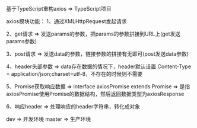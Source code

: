 基于TypeScript重构axios => TypeScript项目

axios模块功能：
1、通过XMLHttpRequest发起请求

2、get请求 => 发送params的参数，把params的参数拼接到URL上(get发送params参数)

3、post请求 => 发送data的参数，链接参数的拼接有无即可(post发送data参数)

4、header头部参数 => data存在数据的情况下，header默认设置 Content-Type = application/json;charset=utf-8，不存在的时候则不需要

5、Promise获取响应数据 => interface axiosPromise extends Promise<axiosResponse> => 是指axiosPromise使用Promise的数据结构，然后返回数据类型为axiosResponse   

6、响应header => 处理响应的header字符串，转化成对象

dev    => 开发环境
master => 生产环境